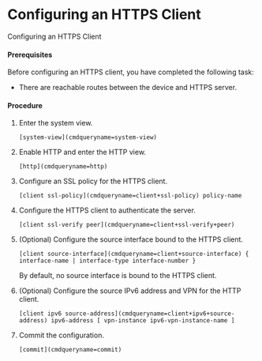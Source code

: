 Configuring an HTTPS Client
===========================

Configuring an HTTPS Client

#### Prerequisites

Before configuring an HTTPS client, you have completed the following task:

* There are reachable routes between the device and HTTPS server.


#### Procedure

1. Enter the system view.
   
   
   ```
   [system-view](cmdqueryname=system-view)
   ```
2. Enable HTTP and enter the HTTP view.
   
   
   ```
   [http](cmdqueryname=http)
   ```
3. Configure an SSL policy for the HTTPS client.
   
   
   ```
   [client ssl-policy](cmdqueryname=client+ssl-policy) policy-name
   ```
4. Configure the HTTPS client to authenticate the server.
   
   
   ```
   [client ssl-verify peer](cmdqueryname=client+ssl-verify+peer)
   ```
5. (Optional) Configure the source interface bound to the HTTPS client.
   
   
   ```
   [client source-interface](cmdqueryname=client+source-interface) { interface-name | interface-type interface-number }
   ```
   
   By default, no source interface is bound to the HTTPS client.
6. (Optional) Configure the source IPv6 address and VPN for the HTTP client.
   
   
   ```
   [client ipv6 source-address](cmdqueryname=client+ipv6+source-address) ipv6-address [ vpn-instance ipv6-vpn-instance-name ]
   ```
7. Commit the configuration.
   
   
   ```
   [commit](cmdqueryname=commit)
   ```